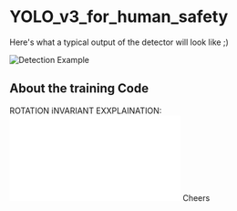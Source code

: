# YOLO_v3_for_human_safety

Here's what a typical output of the detector will look like ;)

![Detection Example](https://i.imgur.com/m2jwnen.png)

## About the training Code

ROTATION iNVARIANT EXXPLAINATION:
![](images/Main.pdf)
Cheers

